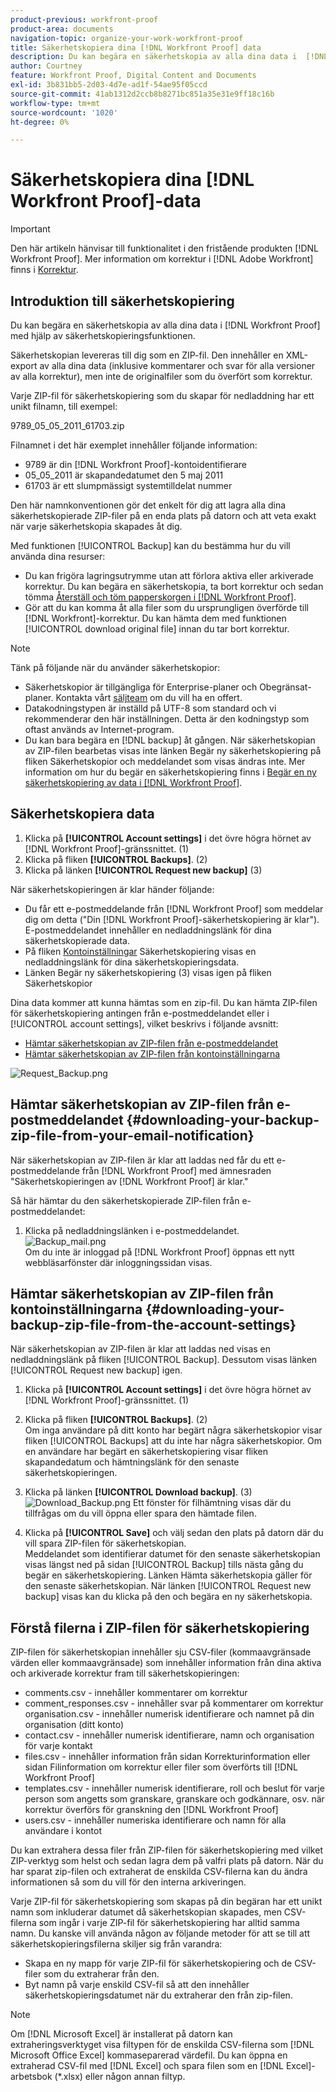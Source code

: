 ```yaml
---
product-previous: workfront-proof
product-area: documents
navigation-topic: organize-your-work-workfront-proof
title: Säkerhetskopiera dina [!DNL Workfront Proof] data
description: Du kan begära en säkerhetskopia av alla dina data i  [!DNL Workfront Proof] med hjälp av säkerhetskopieringsfunktionen.
author: Courtney
feature: Workfront Proof, Digital Content and Documents
exl-id: 3b831bb5-2d03-4d7e-ad1f-54ae95f05ccd
source-git-commit: 41ab1312d2ccb8b8271bc851a35e31e9ff18c16b
workflow-type: tm+mt
source-wordcount: '1020'
ht-degree: 0%

---
```


# Säkerhetskopiera dina [!DNL Workfront Proof]-data

>[!IMPORTANT]
>
>Den här artikeln hänvisar till funktionalitet i den fristående produkten [!DNL Workfront Proof]. Mer information om korrektur i [!DNL Adobe Workfront] finns i [Korrektur](../../../review-and-approve-work/proofing/proofing.md).

## Introduktion till säkerhetskopiering

Du kan begära en säkerhetskopia av alla dina data i [!DNL Workfront Proof] med hjälp av säkerhetskopieringsfunktionen.

Säkerhetskopian levereras till dig som en ZIP-fil. Den innehåller en XML-export av alla dina data (inklusive kommentarer och svar för alla versioner av alla korrektur), men inte de originalfiler som du överfört som korrektur.

Varje ZIP-fil för säkerhetskopiering som du skapar för nedladdning har ett unikt filnamn, till exempel:

9789_05_05_2011_61703.zip

Filnamnet i det här exemplet innehåller följande information:

* 9789 är din [!DNL Workfront Proof]-kontoidentifierare
* 05_05_2011 är skapandedatumet den 5 maj 2011
* 61703 är ett slumpmässigt systemtilldelat nummer

Den här namnkonventionen gör det enkelt för dig att lagra alla dina säkerhetskopierade ZIP-filer på en enda plats på datorn och att veta exakt när varje säkerhetskopia skapades åt dig.

Med funktionen [!UICONTROL Backup] kan du bestämma hur du vill använda dina resurser:

* Du kan frigöra lagringsutrymme utan att förlora aktiva eller arkiverade korrektur. Du kan begära en säkerhetskopia, ta bort korrektur och sedan tömma [Återställ och töm papperskorgen i [!DNL Workfront Proof]](../../../workfront-proof/wp-work-proofsfiles/manage-your-work/restore-and-empty-trash.md).
* Gör att du kan komma åt alla filer som du ursprungligen överförde till [!DNL Workfront]-korrektur. Du kan hämta dem med funktionen [!UICONTROL download original file] innan du tar bort korrektur.

>[!NOTE]
>
>Tänk på följande när du använder säkerhetskopior:
>
>* Säkerhetskopior är tillgängliga för Enterprise-planer och Obegränsat-planer. Kontakta vårt [säljteam](mailto:sales@proofhq.com) om du vill ha en offert.
>* Datakodningstypen är inställd på UTF-8 som standard och vi rekommenderar den här inställningen. Detta är den kodningstyp som oftast används av Internet-program.
>* Du kan bara begära en [!DNL backup] åt gången. När säkerhetskopian av ZIP-filen bearbetas visas inte länken Begär ny säkerhetskopiering på fliken Säkerhetskopior och meddelandet som visas ändras inte. Mer information om hur du begär en säkerhetskopiering finns i [Begär en ny säkerhetskopiering av data i [!DNL Workfront Proof]](../../../workfront-proof/wp-acct-admin/account-settings/request-new-data-backup-in-wp.md).
>



## Säkerhetskopiera data

1. Klicka på **[!UICONTROL Account settings]** i det övre högra hörnet av [!DNL Workfront Proof]-gränssnittet. (1)
1. Klicka på fliken **[!UICONTROL Backups]**. (2)
1. Klicka på länken **[!UICONTROL Request new backup]** (3)

När säkerhetskopieringen är klar händer följande:

* Du får ett e-postmeddelande från [!DNL Workfront Proof] som meddelar dig om detta (&quot;Din [!DNL Workfront Proof]-säkerhetskopiering är klar&quot;). E-postmeddelandet innehåller en nedladdningslänk för dina säkerhetskopierade data.
* På fliken [Kontoinställningar](https://support.workfront.com/hc/en-us/sections/115000912147-Account-settings) Säkerhetskopiering visas en nedladdningslänk för dina säkerhetskopieringsdata.
* Länken Begär ny säkerhetskopiering (3) visas igen på fliken Säkerhetskopior

Dina data kommer att kunna hämtas som en zip-fil. Du kan hämta ZIP-filen för säkerhetskopiering antingen från e-postmeddelandet eller i [!UICONTROL account settings], vilket beskrivs i följande avsnitt:

* [Hämtar säkerhetskopian av ZIP-filen från e-postmeddelandet](#downloading-your-backup-zip-file-from-your-email-notification)
* [Hämtar säkerhetskopian av ZIP-filen från kontoinställningarna](#downloading-your-backup-zip-file-from-the-account-settings)

![Request_Backup.png](assets/request-backup-350x167.png)

## Hämtar säkerhetskopian av ZIP-filen från e-postmeddelandet {#downloading-your-backup-zip-file-from-your-email-notification}

När säkerhetskopian av ZIP-filen är klar att laddas ned får du ett e-postmeddelande från [!DNL Workfront Proof] med ämnesraden &quot;Säkerhetskopieringen av [!DNL Workfront Proof] är klar.&quot;

Så här hämtar du den säkerhetskopierade ZIP-filen från e-postmeddelandet:

1. Klicka på nedladdningslänken i e-postmeddelandet.\
   ![Backup_mail.png](assets/backup-mail-350x120.png)\
   Om du inte är inloggad på [!DNL Workfront Proof] öppnas ett nytt webbläsarfönster där inloggningssidan visas.

## Hämtar säkerhetskopian av ZIP-filen från kontoinställningarna {#downloading-your-backup-zip-file-from-the-account-settings}

När säkerhetskopian av ZIP-filen är klar att laddas ned visas en nedladdningslänk på fliken [!UICONTROL Backup]. Dessutom visas länken [!UICONTROL Request new backup] igen.

1. Klicka på **[!UICONTROL Account settings]** i det övre högra hörnet av [!DNL Workfront Proof]-gränssnittet. (1)
1. Klicka på fliken **[!UICONTROL Backups]**. (2)\
   Om inga användare på ditt konto har begärt några säkerhetskopior visar fliken [!UICONTROL Backups] att du inte har några säkerhetskopior. Om en användare har begärt en säkerhetskopiering visar fliken skapandedatum och hämtningslänk för den senaste säkerhetskopieringen.

1. Klicka på länken **[!UICONTROL Download backup]**. (3)\
   ![Download_Backup.png](assets/download-backup-350x167.png) Ett fönster för filhämtning visas där du tillfrågas om du vill öppna eller spara den hämtade filen.

1. Klicka på **[!UICONTROL Save]** och välj sedan den plats på datorn där du vill spara ZIP-filen för säkerhetskopian.\
   Meddelandet som identifierar datumet för den senaste säkerhetskopian visas längst ned på sidan [!UICONTROL Backup] tills nästa gång du begär en säkerhetskopiering. Länken Hämta säkerhetskopia gäller för den senaste säkerhetskopian. När länken [!UICONTROL Request new backup] visas kan du klicka på den och begära en ny säkerhetskopia.

## Förstå filerna i ZIP-filen för säkerhetskopiering

ZIP-filen för säkerhetskopian innehåller sju CSV-filer (kommaavgränsade värden eller kommaavgränsade) som innehåller information från dina aktiva och arkiverade korrektur fram till säkerhetskopieringen:

* comments.csv - innehåller kommentarer om korrektur
* comment_responses.csv - innehåller svar på kommentarer om korrektur organisation.csv - innehåller numerisk identifierare och namnet på din organisation (ditt konto)
* contact.csv - innehåller numerisk identifierare, namn och organisation för varje kontakt
* files.csv - innehåller information från sidan Korrekturinformation eller sidan Filinformation om korrektur eller filer som överförts till [!DNL Workfront Proof]
* templates.csv - innehåller numerisk identifierare, roll och beslut för varje person som angetts som granskare, granskare och godkännare, osv. när korrektur överförs för granskning den [!DNL Workfront Proof]
* users.csv - innehåller numeriska identifierare och namn för alla användare i kontot

Du kan extrahera dessa filer från ZIP-filen för säkerhetskopiering med vilket ZIP-verktyg som helst och sedan lagra dem på valfri plats på datorn. När du har sparat zip-filen och extraherat de enskilda CSV-filerna kan du ändra informationen så som du vill för den interna arkiveringen.

Varje ZIP-fil för säkerhetskopiering som skapas på din begäran har ett unikt namn som inkluderar datumet då säkerhetskopian skapades, men CSV-filerna som ingår i varje ZIP-fil för säkerhetskopiering har alltid samma namn. Du kanske vill använda någon av följande metoder för att se till att säkerhetskopieringsfilerna skiljer sig från varandra:

* Skapa en ny mapp för varje ZIP-fil för säkerhetskopiering och de CSV-filer som du extraherar från den.
* Byt namn på varje enskild CSV-fil så att den innehåller säkerhetskopieringsdatumet när du extraherar den från zip-filen.

>[!NOTE]
>
>Om [!DNL Microsoft Excel] är installerat på datorn kan extraheringsverktyget visa filtypen för de enskilda CSV-filerna som [!DNL Microsoft Office Excel] kommaseparerad värdefil. Du kan öppna en extraherad CSV-fil med [!DNL Excel] och spara filen som en [!DNL Excel]-arbetsbok (&#42;.xlsx) eller någon annan filtyp.
